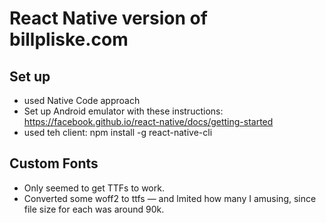 # React Native version of billpliske.com

## Set up

-   used Native Code approach
-   Set up Android emulator with these instructions: https://facebook.github.io/react-native/docs/getting-started
-   used teh client: npm install -g react-native-cli

## Custom Fonts

-   Only seemed to get TTFs to work.
-   Converted some woff2 to ttfs — and lmited how many I amusing, since file size for each was around 90k.
